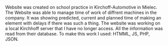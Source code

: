 Website was created on school practice in Kirchoff-Automotive in Mielec. The Website was able to manage time of work of diffrent machines in the company. It was showing predicted, current and planned time of making an element with delays if there was such a thing. The website was working on a local Kirchhoff server that I have no longer access. All the information was read from their database. To make this work I used: HTMML, JS, PHP, JSON.

